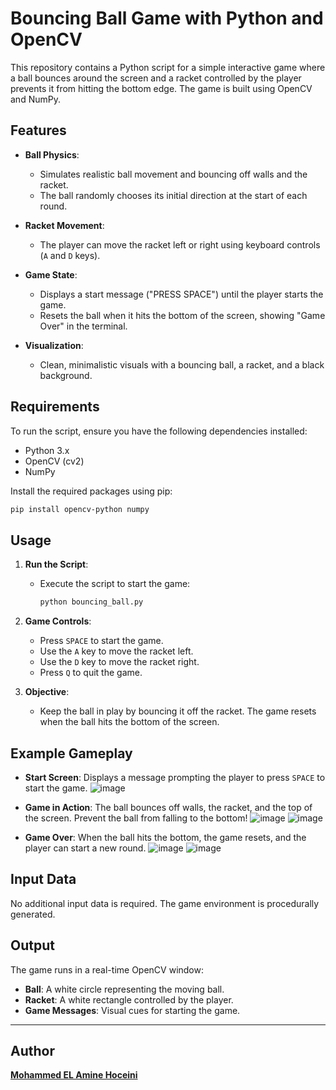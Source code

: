 # Bouncing Ball Game with Python and OpenCV

This repository contains a Python script for a simple interactive game where a ball bounces around the screen and a racket controlled by the player prevents it from hitting the bottom edge. The game is built using OpenCV and NumPy.

## Features

- **Ball Physics**:

  - Simulates realistic ball movement and bouncing off walls and the racket.
  - The ball randomly chooses its initial direction at the start of each round.

- **Racket Movement**:

  - The player can move the racket left or right using keyboard controls (`A` and `D` keys).

- **Game State**:

  - Displays a start message ("PRESS SPACE") until the player starts the game.
  - Resets the ball when it hits the bottom of the screen, showing "Game Over" in the terminal.

- **Visualization**:
  - Clean, minimalistic visuals with a bouncing ball, a racket, and a black background.

## Requirements

To run the script, ensure you have the following dependencies installed:

- Python 3.x
- OpenCV (cv2)
- NumPy

Install the required packages using pip:

```bash
pip install opencv-python numpy
```

## Usage

1. **Run the Script**:

   - Execute the script to start the game:
     ```bash
     python bouncing_ball.py
     ```

2. **Game Controls**:

   - Press `SPACE` to start the game.
   - Use the `A` key to move the racket left.
   - Use the `D` key to move the racket right.
   - Press `Q` to quit the game.

3. **Objective**:
   - Keep the ball in play by bouncing it off the racket. The game resets when the ball hits the bottom of the screen.

## Example Gameplay

- **Start Screen**:
  Displays a message prompting the player to press `SPACE` to start the game.
  ![image](https://github.com/user-attachments/assets/47fd55bf-e722-421f-a73d-7df1d0dbe139)

- **Game in Action**:
  The ball bounces off walls, the racket, and the top of the screen. Prevent the ball from falling to the bottom!
  ![image](https://github.com/user-attachments/assets/63d2d240-29e6-4d81-89d0-c1ad9f5e9e8f)
  ![image](https://github.com/user-attachments/assets/7c30f733-467b-4ced-9517-9b437aab0ac6)

- **Game Over**:
  When the ball hits the bottom, the game resets, and the player can start a new round.
  ![image](https://github.com/user-attachments/assets/2376551a-a8c5-45ad-8c78-ab98d0a5133e)
  ![image](https://github.com/user-attachments/assets/47fd55bf-e722-421f-a73d-7df1d0dbe139)

## Input Data

No additional input data is required. The game environment is procedurally generated.

## Output

The game runs in a real-time OpenCV window:

- **Ball**: A white circle representing the moving ball.
- **Racket**: A white rectangle controlled by the player.
- **Game Messages**: Visual cues for starting the game.

---

## Author

[**Mohammed EL Amine Hoceini**](https://github.com/MEDPRG)
